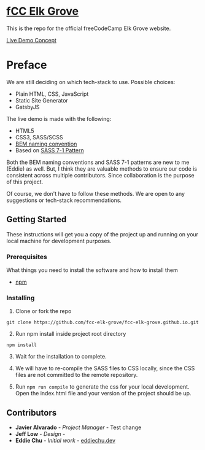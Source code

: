 # [fCC Elk Grove](https://www.meetup.com/freeCodeCamp-Greater-Sacramento-Area/)

This is the repo for the official freeCodeCamp Elk Grove website.

[Live Demo Concept](https://fcc-demo.netlify.com/)

# Preface 
We are still deciding on which tech-stack to use.
Possible choices:


- Plain HTML, CSS, JavaScript
- Static Site Generator
- GatsbyJS

The live demo is made with the following:

- HTML5
- CSS3, SASS/SCSS
- [BEM naming convention](https://en.bem.info/methodology/)
- Based on [SASS 7-1 Pattern](https://gist.github.com/rveitch/84cea9650092119527bc)

Both the BEM naming conventions and SASS 7-1 patterns are new to me (Eddie) as well. But, I think they are valuable methods to ensure our code is consistent across multiple contributors. Since collaboration is the purpose of this project.

Of course, we don't have to follow these methods. We are open to any suggestions or tech-stack recommendations.

## Getting Started

These instructions will get you a copy of the project up and running on your local machine for development purposes.

### Prerequisites

What things you need to install the software and how to install them

- [npm](https://www.npmjs.com/get-npm)


### Installing

1. Clone or fork the repo

```
git clone https://github.com/fcc-elk-grove/fcc-elk-grove.github.io.git
```

2. Run npm install inside project root directory

```
npm install
```

3. Wait for the installation to complete.

4. We will have to re-compile the SASS files to CSS locally, since the CSS files are not committed to the remote repository.

5. Run `npm run compile` to generate the css for your local development. Open the index.html file and your version of the project should be up.



## Contributors

* **Javier Alvarado** - *Project Manager* - Test change
* **Jeff Low** - *Design* - 
* **Eddie Chu** - *Initial work* - [eddiechu.dev](https://www.eddiechu.dev/)
